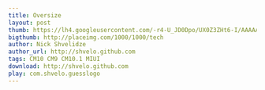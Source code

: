 ```yaml
---
title: Oversize
layout: post
thumb: https://lh4.googleusercontent.com/-r4-U_JD0Dpo/UX0Z3ZHt6-I/AAAAAAAAC-s/duW4DSl2x9k/w355-h264/ExgOu.gif
bigthumb: http://placeimg.com/1000/1000/tech
author: Nick Shvelidze
author_url: http://shvelo.github.com
tags: CM10 CM9 CM10.1 MIUI
download: http://shvelo.github.com
play: com.shvelo.guesslogo
---
```

